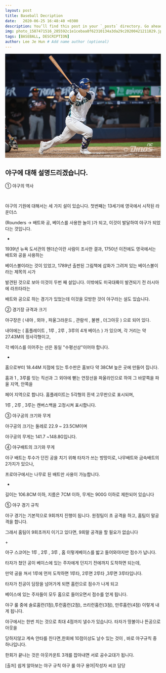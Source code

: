 ```yaml
---
layout: post
title: Baseball Decription
date:   2020-06-25 16:48:40 +0300
description: You’ll find this post in your `_posts` directory. Go ahead and edit it and re-build the site to see your changes. # Add post description (optional)
img: photo_1587471516_285592c1e1cebaa8f62310134a3da29c20200421211829.jpg # Add image post (optional)
tags: [BASEBALL, DESCRIPTION]
author: Lee Je Hun # Add name author (optional)
---
```

![base](/assets/img/photo_1592651879_4b0aaf9ae7388b8844544edfffa1720420200620201242.jpg)

야구에 대해 설명드리겠습니다.
---
① 야구의 역사

​

야구의 기원에 대해서는 세 가지 설이 있습니다. 첫번째는 13세기에 영국에서 시작된  라운더스

(Rounders → 배트와 공, 베이스를 사용한 놀이 )가 되고, 이것이 발달하여 야구가 되었다는 것입니다.

+

1939년 뉴욕 도서관의 헨더슨이란 사람이 조사한 결과, 1750년 이전에도 영국에서는 배트와 공을 사용하는

베이스볼이라는 것이 있었고, 1789년 출판된 그림책에 삽화가 그려져 있는 베이스볼이라는 제목의 시가

 발견된 것으로 보아  이것이 두번 째 설입니다. 이밖에도 미국대륙이 발견되기 전 러시아에 라프타라는

배트와 공으로 하는 경기가 있었는데 이것을 모방한 것이 야구라는 설도 있습니다.

② 경기장 규격과 크기

야구장은 ( 내야 , 외야 , 파울그라운드 , 관람석 , 불펜 , 더그아웃 ) 으로 되어 있다.

내야에는 ( 홈플레이트 , 1루 , 2루 , 3루의 4개 베이스 ) 가 있으며, 각 거리는 약 27.43M의 정사각형이고,

각 베이스를 이어주는 선은 동일 "수평선상"이어야 합니다.

+

홈으로부터 18.44M 지점에 있는 투수판은 홈보다 약 38CM  높은 곳에 만들어 집니다. 

홈과 1 , 3루를 잇는 직선과 그 외야에 뻗는 연장선을 파울라인으로 하여 그 바깥쪽을 파울 지역, 안쪽을

 페어 지역으로 합니다. 홈플레이트는 5각형의 흰색 고무판으로 표시되며,

1루 , 2루 , 3루는 캔버스백을 고정시켜 표시합니다.

③ 야구공의 크기와 무게

야구공의 크기는 둘레로 22.9 ~ 23.5CM이며

 야구공의 무게는 141.7 ~148.8G입니다.
 
 ④ 야구배트의 크기와 무게

야구 배트는 투수가 던진 공을 치기 위해 타자가 쓰는 방망이로, 나무배트와 금속배트의 2가지가 있으나,

 프로야구에서는 나무로 된 배트만 사용이 가능합니다.

+

 길이는 106.8CM 이하, 지름은 7CM 이하, 무게는 900G 이하로 제한되어 있습니다

⑤ 야구 경기 규칙

야구 경기는 기본적으로 9회까지 진행이 됩니다. 원정팀이 초 공격을 하고, 홈팀이 말공격을 합니다.

그래서 홈팀이 9회초까지 이기고 있다면, 9회말 공격을 할 필요가 없습니다

+​

야구 스코어는 1루 , 2루 , 3루 , 홈 이렇게베이스를 밟고 들어와야지만 점수가 납니다.

타자가 쳤던 공이 베이스에 있는 주자에게 던지기 전에까지 도착하면 되는데,

만약 공을 쳐서 1루에 먼저 도착하면 1루타, 2루면 2루타 ,3루면 3루타입니다.

타자가 친공이 담장을 넘어가게 되면 홈런으로 점수가 나게 되고

베이스에 있는 주자들이 모두 홈으로 들어오면서 점수를 얻게 됩니다.​

야구 룰 중에 솔로홈런(1점),투런홈런(2점), 쓰리런홈런(3점), 만루홈런(4점) 이렇게 내게 됩니다.

야구에서는 한번 치는 것으로 최대 4점까지 낼수가 있습니다. 타자가 땅볼이나 뜬공으로 아웃을

 당하지않고 계속 안타를 친다면,한회에 10점이상도 날수 있는 것이 , 바로 야구규칙 중 하나입니다.​

한회가 끝나는 것은 아웃카운트 3개를 잡아내면 서로 공수교대가 됩니다.


[출처] 쉽게 알아보는 야구 규칙 야구 룰 야구 용어|작성자 씨코 담당
